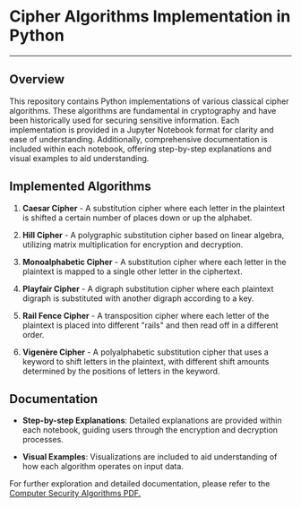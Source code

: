 # Cipher Algorithms Implementation in Python

---

## Overview

This repository contains Python implementations of various classical cipher algorithms. These algorithms are fundamental in cryptography and have been historically used for securing sensitive information. Each implementation is provided in a Jupyter Notebook format for clarity and ease of understanding. Additionally, comprehensive documentation is included within each notebook, offering step-by-step explanations and visual examples to aid understanding.

## Implemented Algorithms

1. **Caesar Cipher** - A substitution cipher where each letter in the plaintext is shifted a certain number of places down or up the alphabet.

2. **Hill Cipher** - A polygraphic substitution cipher based on linear algebra, utilizing matrix multiplication for encryption and decryption.

3. **Monoalphabetic Cipher** - A substitution cipher where each letter in the plaintext is mapped to a single other letter in the ciphertext.

4. **Playfair Cipher** - A digraph substitution cipher where each plaintext digraph is substituted with another digraph according to a key.

5. **Rail Fence Cipher** - A transposition cipher where each letter of the plaintext is placed into different "rails" and then read off in a different order.

6. **Vigenère Cipher** - A polyalphabetic substitution cipher that uses a keyword to shift letters in the plaintext, with different shift amounts determined by the positions of letters in the keyword.


## Documentation

- **Step-by-step Explanations**: Detailed explanations are provided within each notebook, guiding users through the encryption and decryption processes.
  
- **Visual Examples**: Visualizations are included to aid understanding of how each algorithm operates on input data.

For further exploration and detailed documentation, please refer to the [Computer Security Algorithms PDF.](https://drive.google.com/file/d/1xyh0zrm6QybBBFJ_p7kLXQ4knXWrRH1Y/view?usp=sharing) 
